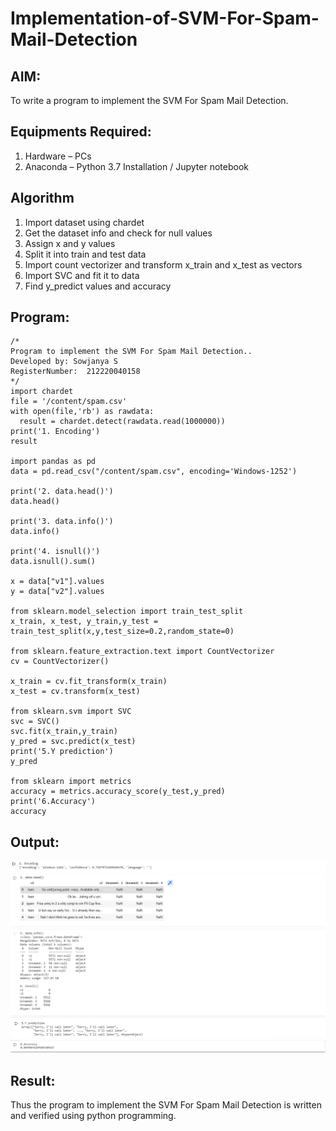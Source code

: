 # Implementation-of-SVM-For-Spam-Mail-Detection

## AIM:
To write a program to implement the SVM For Spam Mail Detection.

## Equipments Required:
1. Hardware – PCs
2. Anaconda – Python 3.7 Installation / Jupyter notebook

## Algorithm
1. Import dataset using chardet
2. Get the dataset info and check for null values
3. Assign x and y values
4. Split it into train and test data
5. Import count vectorizer and transform x_train and x_test as vectors
6. Import SVC and fit it to data
7. Find y_predict values and accuracy 

## Program:
```
/*
Program to implement the SVM For Spam Mail Detection..
Developed by: Sowjanya S
RegisterNumber:  212220040158
*/
import chardet
file = '/content/spam.csv'
with open(file,'rb') as rawdata:
  result = chardet.detect(rawdata.read(1000000))
print('1. Encoding')
result

import pandas as pd
data = pd.read_csv("/content/spam.csv", encoding='Windows-1252')

print('2. data.head()')
data.head()

print('3. data.info()')
data.info()

print('4. isnull()')
data.isnull().sum()

x = data["v1"].values
y = data["v2"].values

from sklearn.model_selection import train_test_split
x_train, x_test, y_train,y_test = train_test_split(x,y,test_size=0.2,random_state=0)

from sklearn.feature_extraction.text import CountVectorizer
cv = CountVectorizer()

x_train = cv.fit_transform(x_train)
x_test = cv.transform(x_test)

from sklearn.svm import SVC
svc = SVC()
svc.fit(x_train,y_train)
y_pred = svc.predict(x_test)
print('5.Y prediction')
y_pred

from sklearn import metrics
accuracy = metrics.accuracy_score(y_test,y_pred)
print('6.Accuracy')
accuracy

```

## Output:
![SVM For Spam Mail Detection](output1.png)
![SVM For Spam Mail Detection](output2.png)
![SVM For Spam Mail Detection](ouput3.png)
![SVM For Spam Mail Detection](output4.png)
![SVM For Spam Mail Detection](output5.png)
![SVM For Spam Mail Detection](output6.png)


## Result:
Thus the program to implement the SVM For Spam Mail Detection is written and verified using python programming.
